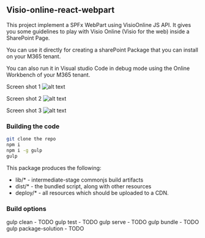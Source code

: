 ## Visio-online-react-webpart
This project implement a SPFx WebPart using VisioOnline JS API.
It gives you some guidelines to play with Visio Online (Visio for the web) inside a SharePoint Page.

You can use it directly for creating a sharePoint Package that you can install on your M365 tenant.

You can also run it in Visual studio Code in debug mode using the Online Workbench of your M365 tenant.

Screen shot 1
![alt text](https://user-images.githubusercontent.com/15141659/88371866-243cb180-cd95-11ea-8c1c-c46b24c3d7b8.png)


Screen shot 2
![alt text](https://user-images.githubusercontent.com/15141659/88372590-82b65f80-cd96-11ea-9875-1d5f6929ae88.png)


Screen shot 3
![alt text](https://user-images.githubusercontent.com/15141659/88372609-89dd6d80-cd96-11ea-8ffc-b83197dc90cd.png)

### Building the code

```bash
git clone the repo
npm i
npm i -g gulp
gulp
```

This package produces the following:

* lib/* - intermediate-stage commonjs build artifacts
* dist/* - the bundled script, along with other resources
* deploy/* - all resources which should be uploaded to a CDN.

### Build options

gulp clean - TODO
gulp test - TODO
gulp serve - TODO
gulp bundle - TODO
gulp package-solution - TODO
